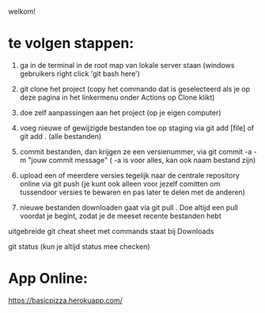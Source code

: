 welkom!

# te volgen stappen:

1. ga in de terminal in de root map van lokale server staan (windows gebruikers right click 'git bash here')

2. git clone het project (copy het commando dat is geselecteerd als je op deze pagina in het linkermenu onder Actions op Clone klikt)

3. doe zelf aanpassingen aan het project (op je eigen computer)

4. voeg nieuwe of gewijzigde bestanden toe op staging via git add [file] of git add . (alle bestanden)

5. commit bestanden, dan krijgen ze een versienummer, via git commit -a -m "jouw commit message" ( -a is voor alles, kan ook naam bestand zijn)

6. upload een of meerdere versies tegelijk naar de centrale repository online via git push (je kunt ook alleen voor jezelf comitten om tussendoor versies te bewaren en pas later te delen met de anderen)

7. nieuwe bestanden downloaden gaat via git pull . Doe altijd een pull voordat je begint, zodat je de meeset recente bestanden hebt

uitgebreide git cheat sheet met commands staat bij Downloads

git status (kun je altijd status mee checken)

# App Online:

https://basicpizza.herokuapp.com/
